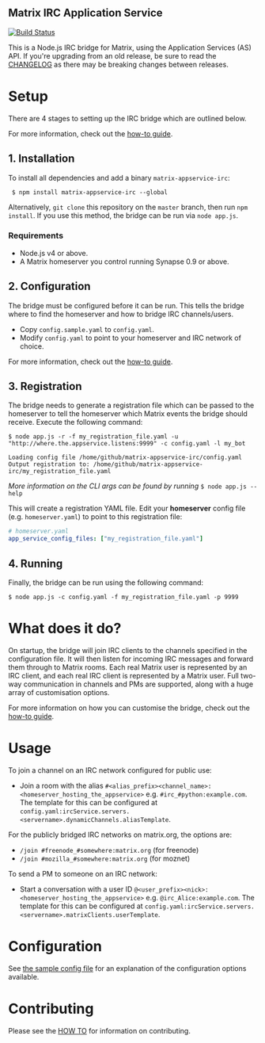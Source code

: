 Matrix IRC Application Service
------------------------------
[![Build Status](http://matrix.org/jenkins/buildStatus/icon?job=IRC-AS)](http://matrix.org/jenkins/job/IRC-AS/)

This is a Node.js IRC bridge for Matrix, using the Application Services (AS) API. If you're upgrading from an old release, be sure to read the [CHANGELOG](CHANGELOG.md) as there may be breaking changes between releases.

# Setup
There are 4 stages to setting up the IRC bridge which are outlined below.

For more information, check out the [how-to guide](HOWTO.md).

## 1. Installation
To install all dependencies and add a binary `matrix-appservice-irc`:
```
 $ npm install matrix-appservice-irc --global
```

Alternatively, `git clone` this repository on the `master` branch, then run `npm install`. If
you use this method, the bridge can be run via `node app.js`.


### Requirements
 - Node.js v4 or above.
 - A Matrix homeserver you control running Synapse 0.9 or above.

## 2. Configuration
The bridge must be configured before it can be run. This tells the bridge where to find the homeserver
and how to bridge IRC channels/users.

 - Copy `config.sample.yaml` to `config.yaml`.
 - Modify `config.yaml` to point to your homeserver and IRC network of choice.

For more information, check out the [how-to guide](HOWTO.md).

## 3. Registration
The bridge needs to generate a registration file which can be passed to the homeserver to tell the
homeserver which Matrix events the bridge should receive. Execute the following command:

```
$ node app.js -r -f my_registration_file.yaml -u "http://where.the.appservice.listens:9999" -c config.yaml -l my_bot

Loading config file /home/github/matrix-appservice-irc/config.yaml
Output registration to: /home/github/matrix-appservice-irc/my_registration_file.yaml
```

*More information on the CLI args can be found by running* `$ node app.js --help`

This will create a registration YAML file. Edit your **homeserver** config file (e.g. `homeserver.yaml`) to
point to this registration file:

```yaml
# homeserver.yaml
app_service_config_files: ["my_registration_file.yaml"]
```

## 4. Running
Finally, the bridge can be run using the following command:

```
$ node app.js -c config.yaml -f my_registration_file.yaml -p 9999 
```


# What does it do?
On startup, the bridge will join IRC clients to the channels specified in the configuration file. It
will then listen for incoming IRC messages and forward them through to Matrix rooms. Each real Matrix
user is represented by an IRC client, and each real IRC client is represented by a Matrix user. Full
two-way communication in channels and PMs are supported, along with a huge array of customisation options.

For more information on how you can customise the bridge, check out the [how-to guide](HOWTO.md).

# Usage
To join a channel on an IRC network configured for public use:
 - Join a room with the alias ``#<alias_prefix><channel_name>:<homeserver_hosting_the_appservice>`` e.g. ``#irc_#python:example.com``. The template for this can be configured at `config.yaml:ircService.servers.<servername>.dynamicChannels.aliasTemplate`.

For the publicly bridged IRC networks on matrix.org, the options are:
 - ``/join #freenode_#somewhere:matrix.org`` (for freenode)
 - ``/join #mozilla_#somewhere:matrix.org`` (for moznet)

To send a PM to someone on an IRC network:
 - Start a conversation with a user ID ``@<user_prefix><nick>:<homeserver_hosting_the_appservice>`` e.g.
   ``@irc_Alice:example.com``. The template for this can be configured at `config.yaml:ircService.servers.<servername>.matrixClients.userTemplate`.

# Configuration
See [the sample config file](config.sample.yaml) for an explanation of the
configuration options available.

# Contributing
Please see the [HOW TO](HOWTO.md#contributing) for information on contributing.
